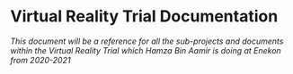 # Virtual Reality Trial Documentation
*This document will be a reference for all the sub-projects and documents within the Virtual Reality Trial which Hamza Bin Aamir is doing at Enekon from 2020-2021*
